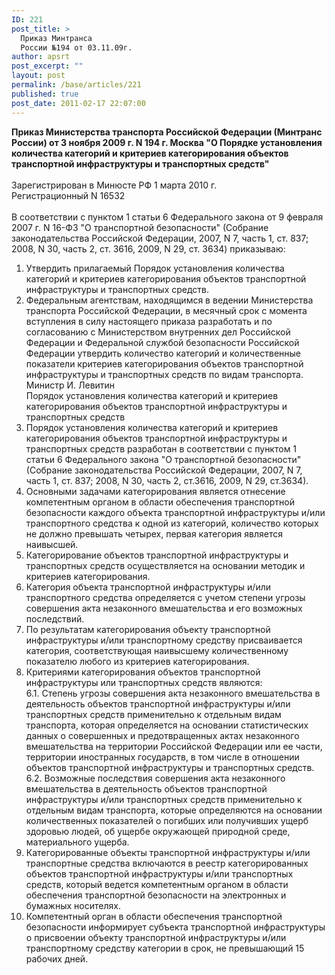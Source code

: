 ```yaml
---
ID: 221
post_title: >
  Приказ Минтранса
  России №194 от 03.11.09г.
author: apsrt
post_excerpt: ""
layout: post
permalink: /base/articles/221
published: true
post_date: 2011-02-17 22:07:00
---
```

<strong>Приказ Министерства транспорта Российской Федерации (Минтранс России) от 3 ноября 2009 г. N 194 г. Москва &quot;О Порядке установления количества категорий и критериев категорирования объектов транспортной инфраструктуры и транспортных средств&quot; </strong><br />
<br />
Зарегистрирован в Минюсте РФ 1 марта 2010 г. <br />
Регистрационный N 16532<br />
<br />
В соответствии с пунктом 1 статьи 6 Федерального закона от 9 февраля 2007 г. N 16-ФЗ &quot;О транспортной безопасности&quot; (Собрание законодательства Российской Федерации, 2007, N 7, часть 1, ст. 837; 2008, N 30, часть 2, ст. 3616, 2009, N 29, ст. 3634) приказываю:<br />
1. Утвердить прилагаемый Порядок установления количества категорий и критериев категорирования объектов транспортной инфраструктуры и транспортных средств.<br />
2. Федеральным агентствам, находящимся в ведении Министерства транспорта Российской Федерации, в месячный срок с момента вступления в силу настоящего приказа разработать и по согласованию с Министерством внутренних дел Российской Федерации и Федеральной службой безопасности Российской Федерации утвердить количество категорий и количественные показатели критериев категорирования объектов транспортной инфраструктуры и транспортных средств по видам транспорта.<br />
Министр И. Левитин<br />
Порядок установления количества категорий и критериев категорирования объектов транспортной инфраструктуры и транспортных средств<br />
1. Порядок установления количества категорий и критериев категорирования объектов транспортной инфраструктуры и транспортных средств разработан в соответствии с пунктом 1 статьи 6 Федерального закона &quot;О транспортной безопасности&quot; (Собрание законодательства Российской Федерации, 2007, N 7, часть 1, ст. 837; 2008, N 30, часть 2, ст.3616, 2009, N 29, ст.3634).<br />
2. Основными задачами категорирования является отнесение компетентным органом в области обеспечения транспортной безопасности каждого объекта транспортной инфраструктуры и/или транспортного средства к одной из категорий, количество которых не должно превышать четырех, первая категория является наивысшей.<br />
3. Категорирование объектов транспортной инфраструктуры и транспортных средств осуществляется на основании методик и критериев категорирования.<br />
4. Категория объекта транспортной инфраструктуры и/или транспортного средства определяется с учетом степени угрозы совершения акта незаконного вмешательства и его возможных последствий.<br />
5. По результатам категорирования объекту транспортной инфраструктуры и/или транспортному средству присваивается категория, соответствующая наивысшему количественному показателю любого из критериев категорирования.<br />
6. Критериями категорирования объектов транспортной инфраструктуры или транспортных средств являются:<br />
6.1. Степень угрозы совершения акта незаконного вмешательства в деятельность объектов транспортной инфраструктуры и/или транспортных средств применительно к отдельным видам транспорта, которая определяется на основании статистических данных о совершенных и предотвращенных актах незаконного вмешательства на территории Российской Федерации или ее части, территории иностранных государств, в том числе в отношении объектов транспортной инфраструктуры и транспортных средств.<br />
6.2. Возможные последствия совершения акта незаконного вмешательства в деятельность объектов транспортной инфраструктуры и/или транспортных средств применительно к отдельным видам транспорта, которые определяются на основании количественных показателей о погибших или получивших ущерб здоровью людей, об ущербе окружающей природной среде, материального ущерба.<br />
7. Категорированные объекты транспортной инфраструктуры и/или транспортные средства включаются в реестр категорированных объектов транспортной инфраструктуры и/или транспортных средств, который ведется компетентным органом в области обеспечения транспортной безопасности на электронных и бумажных носителях.<br />
8. Компетентный орган в области обеспечения транспортной безопасности информирует субъекта транспортной инфраструктуры о присвоении объекту транспортной инфраструктуры и/или транспортному средству категории в срок, не превышающий 15 рабочих дней.